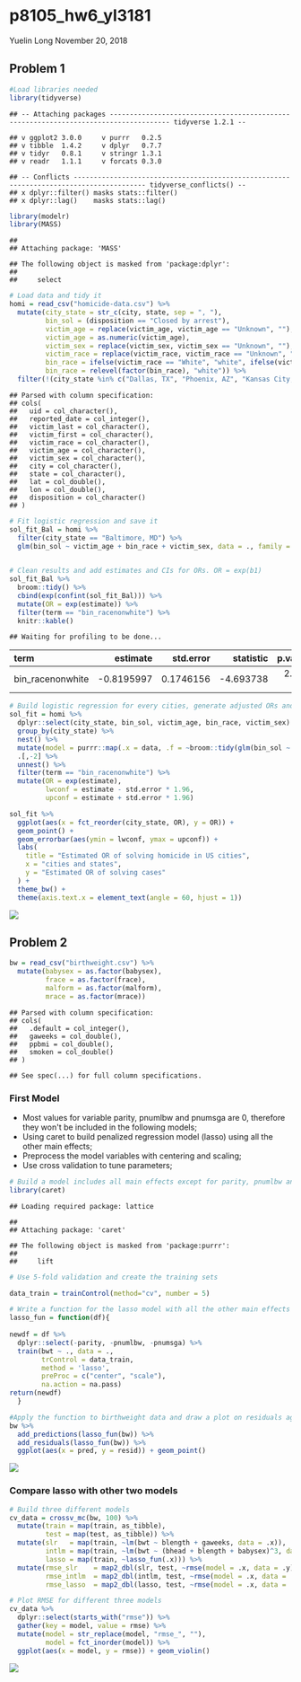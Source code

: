 p8105\_hw6\_yl3181
================
Yuelin Long
November 20, 2018

Problem 1
---------

``` r
#Load libraries needed
library(tidyverse)
```

    ## -- Attaching packages ------------------------------------------------------------------------------------- tidyverse 1.2.1 --

    ## v ggplot2 3.0.0     v purrr   0.2.5
    ## v tibble  1.4.2     v dplyr   0.7.7
    ## v tidyr   0.8.1     v stringr 1.3.1
    ## v readr   1.1.1     v forcats 0.3.0

    ## -- Conflicts ---------------------------------------------------------------------------------------- tidyverse_conflicts() --
    ## x dplyr::filter() masks stats::filter()
    ## x dplyr::lag()    masks stats::lag()

``` r
library(modelr)
library(MASS)
```

    ## 
    ## Attaching package: 'MASS'

    ## The following object is masked from 'package:dplyr':
    ## 
    ##     select

``` r
# Load data and tidy it
homi = read_csv("homicide-data.csv") %>% 
  mutate(city_state = str_c(city, state, sep = ", "), 
         bin_sol = (disposition == "Closed by arrest"),
         victim_age = replace(victim_age, victim_age == "Unknown", ""),
         victim_age = as.numeric(victim_age),
         victim_sex = replace(victim_sex, victim_sex == "Unknown", ""),
         victim_race = replace(victim_race, victim_race == "Unknown", ""),
         bin_race = ifelse(victim_race == "White", "white", ifelse(victim_race == "", "","nonwhite")),
         bin_race = relevel(factor(bin_race), "white")) %>% 
  filter(!(city_state %in% c("Dallas, TX", "Phoenix, AZ", "Kansas City, MO", "Tulsa, AL"))) 
```

    ## Parsed with column specification:
    ## cols(
    ##   uid = col_character(),
    ##   reported_date = col_integer(),
    ##   victim_last = col_character(),
    ##   victim_first = col_character(),
    ##   victim_race = col_character(),
    ##   victim_age = col_character(),
    ##   victim_sex = col_character(),
    ##   city = col_character(),
    ##   state = col_character(),
    ##   lat = col_double(),
    ##   lon = col_double(),
    ##   disposition = col_character()
    ## )

``` r
# Fit logistic regression and save it
sol_fit_Bal = homi %>% 
  filter(city_state == "Baltimore, MD") %>% 
  glm(bin_sol ~ victim_age + bin_race + victim_sex, data = ., family = binomial())

  
# Clean results and add estimates and CIs for ORs. OR = exp(b1)
sol_fit_Bal %>% 
  broom::tidy() %>% 
  cbind(exp(confint(sol_fit_Bal))) %>% 
  mutate(OR = exp(estimate)) %>% 
  filter(term == "bin_racenonwhite") %>% 
  knitr::kable()
```

    ## Waiting for profiling to be done...

| term              |    estimate|  std.error|  statistic|  p.value|      2.5 %|     97.5 %|        OR|
|:------------------|-----------:|----------:|----------:|--------:|----------:|----------:|---------:|
| bin\_racenonwhite |  -0.8195997|  0.1746156|  -4.693738|  2.7e-06|  0.3121625|  0.6196693|  0.440608|

``` r
# Build logistic regression for every cities, generate adjusted ORs and CIs.
sol_fit = homi %>%
  dplyr::select(city_state, bin_sol, victim_age, bin_race, victim_sex) %>% 
  group_by(city_state) %>% 
  nest() %>% 
  mutate(model = purrr::map(.x = data, .f = ~broom::tidy(glm(bin_sol ~ ., data = .x, family = binomial())))) %>% 
  .[,-2] %>% 
  unnest() %>% 
  filter(term == "bin_racenonwhite") %>% 
  mutate(OR = exp(estimate),
         lwconf = estimate - std.error * 1.96,
         upconf = estimate + std.error * 1.96)

sol_fit %>% 
  ggplot(aes(x = fct_reorder(city_state, OR), y = OR)) + 
  geom_point() + 
  geom_errorbar(aes(ymin = lwconf, ymax = upconf)) +
  labs(
    title = "Estimated OR of solving homicide in US cities",
    x = "cities and states",
    y = "Estimated OR of solving cases"
  ) + 
  theme_bw() +
  theme(axis.text.x = element_text(angle = 60, hjust = 1))
```

![](p8105_hw6_yl3181_files/figure-markdown_github/unnamed-chunk-4-1.png)

Problem 2
---------

``` r
bw = read_csv("birthweight.csv") %>% 
  mutate(babysex = as.factor(babysex),
         frace = as.factor(frace),
         malform = as.factor(malform),
         mrace = as.factor(mrace))
```

    ## Parsed with column specification:
    ## cols(
    ##   .default = col_integer(),
    ##   gaweeks = col_double(),
    ##   ppbmi = col_double(),
    ##   smoken = col_double()
    ## )

    ## See spec(...) for full column specifications.

### First Model

-   Most values for variable parity, pnumlbw and pnumsga are 0, therefore they won't be included in the following models;
-   Using caret to build penalized regression model (lasso) using all the other main effects;
-   Preprocess the model variables with centering and scaling;
-   Use cross validation to tune parameters;

``` r
# Build a model includes all main effects except for parity, pnumlbw and pnumsga with caret
library(caret)
```

    ## Loading required package: lattice

    ## 
    ## Attaching package: 'caret'

    ## The following object is masked from 'package:purrr':
    ## 
    ##     lift

``` r
# Use 5-fold validation and create the training sets

data_train = trainControl(method="cv", number = 5)

# Write a function for the lasso model with all the other main effects with preprocessing and cv
lasso_fun = function(df){
  
newdf = df %>% 
  dplyr::select(-parity, -pnumlbw, -pnumsga) %>% 
  train(bwt ~ ., data = .,
        trControl = data_train,
        method = 'lasso',
        preProc = c("center", "scale"),
        na.action = na.pass)
return(newdf)
  }

#Apply the function to birthweight data and draw a plot on residuals against fitted values  
bw %>% 
  add_predictions(lasso_fun(bw)) %>% 
  add_residuals(lasso_fun(bw)) %>% 
  ggplot(aes(x = pred, y = resid)) + geom_point()
```

![](p8105_hw6_yl3181_files/figure-markdown_github/unnamed-chunk-6-1.png)

### Compare lasso with other two models

``` r
# Build three different models
cv_data = crossv_mc(bw, 100) %>% 
  mutate(train = map(train, as_tibble),
         test = map(test, as_tibble)) %>% 
  mutate(slr   = map(train, ~lm(bwt ~ blength + gaweeks, data = .x)),
         intlm = map(train, ~lm(bwt ~ (bhead + blength + babysex)^3, data = .x)),
         lasso = map(train, ~lasso_fun(.x))) %>% 
  mutate(rmse_slr    = map2_dbl(slr, test, ~rmse(model = .x, data = .y)),
         rmse_intlm  = map2_dbl(intlm, test, ~rmse(model = .x, data = .y)),
         rmse_lasso  = map2_dbl(lasso, test, ~rmse(model = .x, data = .y)))

# Plot RMSE for different three models 
cv_data %>% 
  dplyr::select(starts_with("rmse")) %>% 
  gather(key = model, value = rmse) %>% 
  mutate(model = str_replace(model, "rmse_", ""),
         model = fct_inorder(model)) %>% 
  ggplot(aes(x = model, y = rmse)) + geom_violin()
```

![](p8105_hw6_yl3181_files/figure-markdown_github/unnamed-chunk-7-1.png)
